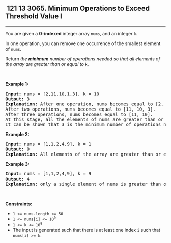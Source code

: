 <h2> 121 13
3065. Minimum Operations to Exceed Threshold Value I</h2><hr><div><p>You are given a <strong>0-indexed</strong> integer array <code>nums</code>, and an integer <code>k</code>.</p>

<p>In one operation, you can remove one occurrence of the smallest element of <code>nums</code>.</p>

<p>Return <em>the <strong>minimum</strong> number of operations needed so that all elements of the array are greater than or equal to</em> <code>k</code>.</p>

<p>&nbsp;</p>
<p><strong class="example">Example 1:</strong></p>

<pre><strong>Input:</strong> nums = [2,11,10,1,3], k = 10
<strong>Output:</strong> 3
<strong>Explanation:</strong> After one operation, nums becomes equal to [2, 11, 10, 3].
After two operations, nums becomes equal to [11, 10, 3].
After three operations, nums becomes equal to [11, 10].
At this stage, all the elements of nums are greater than or equal to 10 so we can stop.
It can be shown that 3 is the minimum number of operations needed so that all elements of the array are greater than or equal to 10.
</pre>

<p><strong class="example">Example 2:</strong></p>

<pre><strong>Input:</strong> nums = [1,1,2,4,9], k = 1
<strong>Output:</strong> 0
<strong>Explanation:</strong> All elements of the array are greater than or equal to 1 so we do not need to apply any operations on nums.</pre>

<p><strong class="example">Example 3:</strong></p>

<pre><strong>Input:</strong> nums = [1,1,2,4,9], k = 9
<strong>Output:</strong> 4
<strong>Explanation:</strong> only a single element of nums is greater than or equal to 9 so we need to apply the operations 4 times on nums.
</pre>

<p>&nbsp;</p>
<p><strong>Constraints:</strong></p>

<ul>
	<li><code>1 &lt;= nums.length &lt;= 50</code></li>
	<li><code>1 &lt;= nums[i] &lt;= 10<sup>9</sup></code></li>
	<li><code>1 &lt;= k &lt;= 10<sup>9</sup></code></li>
	<li>The input is generated such that there is at least one index <code>i</code> such that <code>nums[i] &gt;= k</code>.</li>
</ul>
</div>